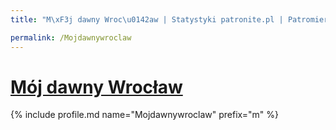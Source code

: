 ```yaml
---
title: "M\xF3j dawny Wroc\u0142aw | Statystyki patronite.pl | Patromierz"

permalink: /Mojdawnywroclaw
---
```


# [Mój dawny Wrocław](https://patronite.pl/Mojdawnywroclaw)

{% include profile.md name="Mojdawnywroclaw" prefix="m" %}

